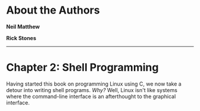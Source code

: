 # About the Authors

**Neil Matthew** 

**Rick Stones**

---



# Chapter 2: Shell Programming

Having started this book on programming Linux using C, we now take a detour into writing shell programs. *Why?* Well, Linux isn't like systems where the command-line interface is an afterthought to the graphical interface.